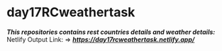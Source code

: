 # day17RCweathertask

***This repositories contains rest countries details and weather details:***
Netlify Output Link: => ***https://day17rcweathertask.netlify.app/***